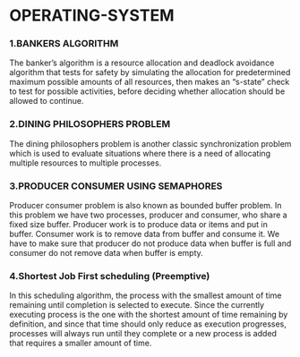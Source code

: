 <h1>OPERATING-SYSTEM</h1>
<h3>1.BANKERS ALGORITHM</h3>
<p>The banker’s algorithm is a resource allocation and deadlock avoidance algorithm that tests for safety by simulating 
the allocation for predetermined maximum possible amounts of all resources, then makes an “s-state” check 
to test for possible activities, before deciding whether allocation should be allowed to continue.</p>
<h3>2.DINING PHILOSOPHERS PROBLEM</h3>
<p>The dining philosophers problem is another classic synchronization problem which is used to evaluate situations where there is a need of allocating multiple resources to multiple processes.</p>
<h3>3.PRODUCER CONSUMER USING SEMAPHORES </h3>
<p>Producer consumer problem is also known as bounded buffer problem. In this problem we have two processes, producer and consumer, who share a fixed size buffer. Producer work is to produce data or items and put in buffer. Consumer work is to remove data from buffer and consume it. We have to make sure that producer do not produce data when buffer is full and consumer do not remove data when buffer is empty.</p>
<h3>4.Shortest Job First scheduling (Preemptive) </h3>
<p>In this scheduling algorithm, the process with the smallest amount of time remaining until completion is selected to execute. Since the currently executing process is the one with the shortest amount of time remaining by definition, and since that time should only reduce as execution progresses, processes will always run until they complete or a new process is added that requires a smaller amount of time.</p>
